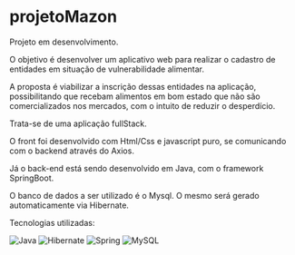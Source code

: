 # projetoMazon

Projeto em desenvolvimento. 

O objetivo é desenvolver um aplicativo web para realizar o cadastro de entidades em situação de vulnerabilidade alimentar.

A proposta é viabilizar a inscrição dessas entidades na aplicação, possibilitando que recebam alimentos em bom estado que não são comercializados nos mercados, com o intuito de reduzir o desperdício.

Trata-se de uma aplicação fullStack.

O front foi desenvolvido com Html/Css e javascript puro, se comunicando com o backend através do Axios.

Já o back-end está sendo desenvolvido em Java, com o framework SpringBoot. 

O banco de dados a ser utilizado é o Mysql. O mesmo será gerado automaticamente via Hibernate.

Tecnologias utilizadas: 

![Java](https://img.shields.io/badge/java-%23ED8B00.svg?style=for-the-badge&logo=openjdk&logoColor=white) ![Hibernate](https://img.shields.io/badge/Hibernate-59666C?style=for-the-badge&logo=Hibernate&logoColor=white) ![Spring](https://img.shields.io/badge/spring-%236DB33F.svg?style=for-the-badge&logo=spring&logoColor=white) ![MySQL](https://img.shields.io/badge/mysql-%2300f.svg?style=for-the-badge&logo=mysql&logoColor=white)



